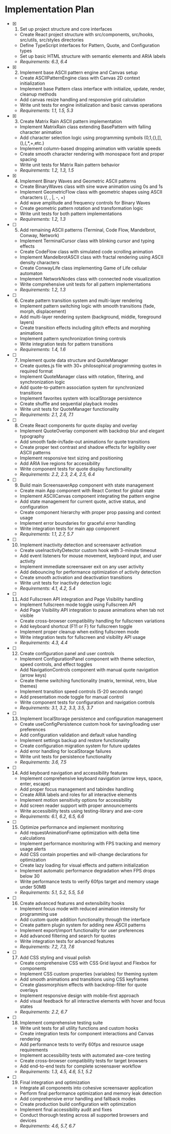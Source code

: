 # Implementation Plan

- [x] 1. Set up project structure and core interfaces

  - Create React project structure with src/components, src/hooks, src/utils, src/styles directories
  - Define TypeScript interfaces for Pattern, Quote, and Configuration types
  - Set up basic HTML structure with semantic elements and ARIA labels
  - _Requirements: 6.3, 6.4_

- [x] 2. Implement base ASCII pattern engine and Canvas setup

  - Create ASCIIPatternEngine class with Canvas 2D context initialization
  - Implement base Pattern class interface with initialize, update, render, cleanup methods
  - Add canvas resize handling and responsive grid calculation
  - Write unit tests for engine initialization and basic canvas operations
  - _Requirements: 1.1, 1.5, 5.3_

- [x] 3. Create Matrix Rain ASCII pattern implementation

  - Implement MatrixRain class extending BasePattern with falling character animation
  - Add character selection logic using programming symbols (0,1,{},[],(),(,\*,+,etc.)
  - Implement column-based dropping animation with variable speeds
  - Create smooth character rendering with monospace font and proper spacing
  - Write unit tests for Matrix Rain pattern behavior
  - _Requirements: 1.2, 1.3, 1.5_

- [x] 4. Implement Binary Waves and Geometric ASCII patterns

  - Create BinaryWaves class with sine wave animation using 0s and 1s
  - Implement GeometricFlow class with geometric shapes using ASCII characters (/, \, |, -, +)
  - Add wave amplitude and frequency controls for Binary Waves
  - Create geometric pattern rotation and transformation logic
  - Write unit tests for both pattern implementations
  - _Requirements: 1.2, 1.3_

- [ ] 5. Add remaining ASCII patterns (Terminal, Code Flow, Mandelbrot, Conway, Network)

  - Implement TerminalCursor class with blinking cursor and typing effects
  - Create CodeFlow class with simulated code scrolling animation
  - Implement MandelbrotASCII class with fractal rendering using ASCII density characters
  - Create ConwayLife class implementing Game of Life cellular automaton
  - Implement NetworkNodes class with connected node visualization
  - Write comprehensive unit tests for all pattern implementations
  - _Requirements: 1.2, 1.3_

- [ ] 6. Create pattern transition system and multi-layer rendering

  - Implement pattern switching logic with smooth transitions (fade, morph, displacement)
  - Add multi-layer rendering system (background, middle, foreground layers)
  - Create transition effects including glitch effects and morphing animations
  - Implement pattern synchronization timing controls
  - Write integration tests for pattern transitions
  - _Requirements: 1.4, 1.6_

- [ ] 7. Implement quote data structure and QuoteManager

  - Create quotes.js file with 30+ philosophical programming quotes in required format
  - Implement QuoteManager class with rotation, filtering, and synchronization logic
  - Add quote-to-pattern association system for synchronized transitions
  - Implement favorites system with localStorage persistence
  - Create shuffle and sequential playback modes
  - Write unit tests for QuoteManager functionality
  - _Requirements: 2.1, 2.6, 7.1_

- [ ] 8. Create React components for quote display and overlay

  - Implement QuoteOverlay component with backdrop blur and elegant typography
  - Add smooth fade-in/fade-out animations for quote transitions
  - Create proper text contrast and shadow effects for legibility over ASCII patterns
  - Implement responsive text sizing and positioning
  - Add ARIA live regions for accessibility
  - Write component tests for quote display functionality
  - _Requirements: 2.2, 2.3, 2.4, 2.5, 6.4_

- [ ] 9. Build main ScreensaverApp component with state management

  - Create main App component with React Context for global state
  - Implement ASCIICanvas component integrating the pattern engine
  - Add state management for current quote, active status, and configuration
  - Create component hierarchy with proper prop passing and context usage
  - Implement error boundaries for graceful error handling
  - Write integration tests for main app component
  - _Requirements: 1.1, 2.7, 5.7_

- [ ] 10. Implement inactivity detection and screensaver activation

  - Create useInactivityDetector custom hook with 3-minute timeout
  - Add event listeners for mouse movement, keyboard input, and user activity
  - Implement immediate screensaver exit on any user activity
  - Add debouncing for performance optimization of activity detection
  - Create smooth activation and deactivation transitions
  - Write unit tests for inactivity detection logic
  - _Requirements: 4.1, 4.2, 5.4_

- [ ] 11. Add Fullscreen API integration and Page Visibility handling

  - Implement fullscreen mode toggle using Fullscreen API
  - Add Page Visibility API integration to pause animations when tab not visible
  - Create cross-browser compatibility handling for fullscreen variations
  - Add keyboard shortcut (F11 or F) for fullscreen toggle
  - Implement proper cleanup when exiting fullscreen mode
  - Write integration tests for fullscreen and visibility API usage
  - _Requirements: 4.3, 4.4_

- [ ] 12. Create configuration panel and user controls

  - Implement ConfigurationPanel component with theme selection, speed controls, and effect toggles
  - Add NavigationControls component with manual quote navigation (arrow keys)
  - Create theme switching functionality (matrix, terminal, retro, blue themes)
  - Implement transition speed controls (5-20 seconds range)
  - Add presentation mode toggle for manual control
  - Write component tests for configuration and navigation controls
  - _Requirements: 3.1, 3.2, 3.3, 3.5, 3.7_

- [ ] 13. Implement localStorage persistence and configuration management

  - Create useConfigPersistence custom hook for saving/loading user preferences
  - Add configuration validation and default value handling
  - Implement settings backup and restore functionality
  - Create configuration migration system for future updates
  - Add error handling for localStorage failures
  - Write unit tests for persistence functionality
  - _Requirements: 3.6, 7.5_

- [ ] 14. Add keyboard navigation and accessibility features

  - Implement comprehensive keyboard navigation (arrow keys, space, enter, escape)
  - Add proper focus management and tabindex handling
  - Create ARIA labels and roles for all interactive elements
  - Implement motion sensitivity options for accessibility
  - Add screen reader support with proper announcements
  - Write accessibility tests using testing-library and axe-core
  - _Requirements: 6.1, 6.2, 6.5, 6.6_

- [ ] 15. Optimize performance and implement monitoring

  - Add requestAnimationFrame optimization with delta time calculations
  - Implement performance monitoring with FPS tracking and memory usage alerts
  - Add CSS contain properties and will-change declarations for optimization
  - Create lazy loading for visual effects and pattern initialization
  - Implement automatic performance degradation when FPS drops below 30
  - Write performance tests to verify 60fps target and memory usage under 50MB
  - _Requirements: 5.1, 5.2, 5.5, 5.6_

- [ ] 16. Create advanced features and extensibility hooks

  - Implement focus mode with reduced animation intensity for programming use
  - Add custom quote addition functionality through the interface
  - Create pattern plugin system for adding new ASCII patterns
  - Implement export/import functionality for user preferences
  - Add advanced filtering and search for quotes
  - Write integration tests for advanced features
  - _Requirements: 7.2, 7.3, 7.6_

- [ ] 17. Add CSS styling and visual polish

  - Create comprehensive CSS with CSS Grid layout and Flexbox for components
  - Implement CSS custom properties (variables) for theming system
  - Add smooth animations and transitions using CSS keyframes
  - Create glassmorphism effects with backdrop-filter for quote overlays
  - Implement responsive design with mobile-first approach
  - Add visual feedback for all interactive elements with hover and focus states
  - _Requirements: 2.2, 6.7_

- [ ] 18. Implement comprehensive testing suite

  - Write unit tests for all utility functions and custom hooks
  - Create integration tests for component interactions and Canvas rendering
  - Add performance tests to verify 60fps and resource usage requirements
  - Implement accessibility tests with automated axe-core testing
  - Create cross-browser compatibility tests for target browsers
  - Add end-to-end tests for complete screensaver workflow
  - _Requirements: 1.3, 4.5, 4.6, 5.1, 5.2_

- [ ] 19. Final integration and optimization
  - Integrate all components into cohesive screensaver application
  - Perform final performance optimization and memory leak detection
  - Add comprehensive error handling and fallback modes
  - Create production build configuration with optimization
  - Implement final accessibility audit and fixes
  - Conduct thorough testing across all supported browsers and devices
  - _Requirements: 4.6, 5.7, 6.7_
